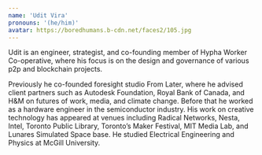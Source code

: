 ```yaml
---
name: 'Udit Vira'
pronouns: '(he/him)'
avatar: https://boredhumans.b-cdn.net/faces2/105.jpg
---
```

Udit is an engineer, strategist, and co-founding member of Hypha Worker Co-operative, where his focus is on the design and governance of various p2p and blockchain projects.


Previously he co-founded foresight studio From Later, where he advised client partners such as Autodesk Foundation, Royal Bank of Canada, and H&M on futures of work, media, and climate change. Before that he worked as a hardware engineer in the semiconductor industry. His work on creative technology has appeared at venues including Radical Networks, Nesta, Intel, Toronto Public Library, Toronto’s Maker Festival, MIT Media Lab, and Lunares Simulated Space base. He studied Electrical Engineering and Physics at McGill University.
        
